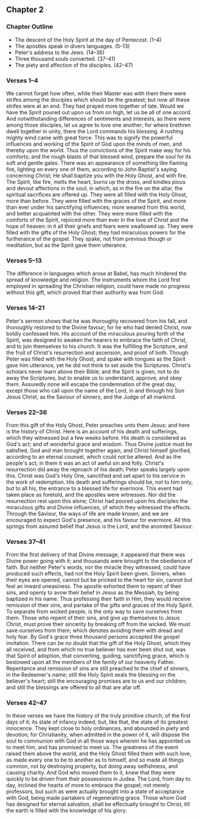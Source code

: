 ## Chapter 2

### Chapter Outline

- The descent of the Holy Spirit at the day of Pentecost. (1–4)
- The apostles speak in divers languages. (5–13)
- Peter's address to the Jews. (14–36)
- Three thousand souls converted. (37–41)
- The piety and affection of the disciples. (42–47)

### Verses 1–4

We cannot forget how often, while their Master was with them there were strifes among the disciples which should be the greatest; but now all these strifes were at an end. They had prayed more together of late. Would we have the Spirit poured out upon us from on high, let us be all of one accord. And notwithstanding differences of sentiments and interests, as there were among those disciples, let us agree to love one another; for where brethren dwell together in unity, there the Lord commands his blessing. A rushing mighty wind came with great force. This was to signify the powerful influences and working of the Spirit of God upon the minds of men, and thereby upon the world. Thus the convictions of the Spirit make way for his comforts; and the rough blasts of that blessed wind, prepare the soul for its soft and gentle gales. There was an appearance of something like flaming fire, lighting on every one of them, according to John Baptist's saying concerning Christ; He shall baptize you with the Holy Ghost, and with fire. The Spirit, like fire, melts the heart, burns up the dross, and kindles pious and devout affections in the soul; in which, as in the fire on the altar, the spiritual sacrifices are offered up. They were all filled with the Holy Ghost, more than before. They were filled with the graces of the Spirit, and more than ever under his sanctifying influences; more weaned from this world, and better acquainted with the other. They were more filled with the comforts of the Spirit, rejoiced more than ever in the love of Christ and the hope of heaven: in it all their griefs and fears were swallowed up. They were filled with the gifts of the Holy Ghost; they had miraculous powers for the furtherance of the gospel. They spake, not from previous though or meditation, but as the Spirit gave them utterance.

### Verses 5–13

The difference in languages which arose at Babel, has much hindered the spread of knowledge and religion. The instruments whom the Lord first employed in spreading the Christian religion, could have made no progress without this gift, which proved that their authority was from God.

### Verses 14–21

Peter's sermon shows that he was thoroughly recovered from his fall, and thoroughly restored to the Divine favour; for he who had denied Christ, now boldly confessed him. His account of the miraculous pouring forth of the Spirit, was designed to awaken the hearers to embrace the faith of Christ, and to join themselves to his church. It was the fulfilling the Scripture, and the fruit of Christ's resurrection and ascension, and proof of both. Though Peter was filled with the Holy Ghost, and spake with tongues as the Spirit gave him utterance, yet he did not think to set aside the Scriptures. Christ's scholars never learn above their Bible; and the Spirit is given, not to do away the Scriptures, but to enable us to understand, approve, and obey them. Assuredly none will escape the condemnation of the great day, except those who call upon the name of the Lord, in and through his Son Jesus Christ, as the Saviour of sinners, and the Judge of all mankind.

### Verses 22–36

From this gift of the Holy Ghost, Peter preaches unto them Jesus: and here is the history of Christ. Here is an account of his death and sufferings, which they witnessed but a few weeks before. His death is considered as God's act; and of wonderful grace and wisdom. Thus Divine justice must be satisfied, God and man brought together again, and Christ himself glorified, according to an eternal counsel, which could not be altered. And as the people's act; in them it was an act of awful sin and folly. Christ's resurrection did away the reproach of his death; Peter speaks largely upon this. Christ was God's Holy One, sanctified and set apart to his service in the work of redemption. His death and sufferings should be, not to him only, but to all his, the entrance to a blessed life for evermore. This event had taken place as foretold, and the apostles were witnesses. Nor did the resurrection rest upon this alone; Christ had poured upon his disciples the miraculous gifts and Divine influences, of which they witnessed the effects. Through the Saviour, the ways of life are made known; and we are encouraged to expect God's presence, and his favour for evermore. All this springs from assured belief that Jesus is the Lord, and the anointed Saviour.

### Verses 37–41

From the first delivery of that Divine message, it appeared that there was Divine power going with it; and thousands were brought to the obedience of faith. But neither Peter's words, nor the miracle they witnessed, could have produced such effects, had not the Holy Spirit been given. Sinners, when their eyes are opened, cannot but be pricked to the heart for sin, cannot but feel an inward uneasiness. The apostle exhorted them to repent of their sins, and openly to avow their belief in Jesus as the Messiah, by being baptized in his name. Thus professing their faith in Him, they would receive remission of their sins, and partake of the gifts and graces of the Holy Spirit. To separate from wicked people, is the only way to save ourselves from them. Those who repent of their sins, and give up themselves to Jesus Christ, must prove their sincerity by breaking off from the wicked. We must save ourselves from them; which denotes avoiding them with dread and holy fear. By God's grace three thousand persons accepted the gospel invitation. There can be no doubt that the gift of the Holy Ghost, which they all received, and from which no true believer has ever been shut out, was that Spirit of adoption, that converting, guiding, sanctifying grace, which is bestowed upon all the members of the family of our heavenly Father. Repentance and remission of sins are still preached to the chief of sinners, in the Redeemer's name; still the Holy Spirit seals the blessing on the believer's heart; still the encouraging promises are to us and our children; and still the blessings are offered to all that are afar off.

### Verses 42–47

In these verses we have the history of the truly primitive church, of the first days of it; its state of infancy indeed, but, like that, the state of its greatest innocence. They kept close to holy ordinances, and abounded in piety and devotion; for Christianity, when admitted in the power of it, will dispose the soul to communion with God in all those ways wherein he has appointed us to meet him, and has promised to meet us. The greatness of the event raised them above the world, and the Holy Ghost filled them with such love, as made every one to be to another as to himself, and so made all things common, not by destroying property, but doing away selfishness, and causing charity. And God who moved them to it, knew that they were quickly to be driven from their possessions in Judea. The Lord, from day to day, inclined the hearts of more to embrace the gospel; not merely professors, but such as were actually brought into a state of acceptance with God, being made partakers of regenerating grace. Those whom God has designed for eternal salvation, shall be effectually brought to Christ, till the earth is filled with the knowledge of his glory.

